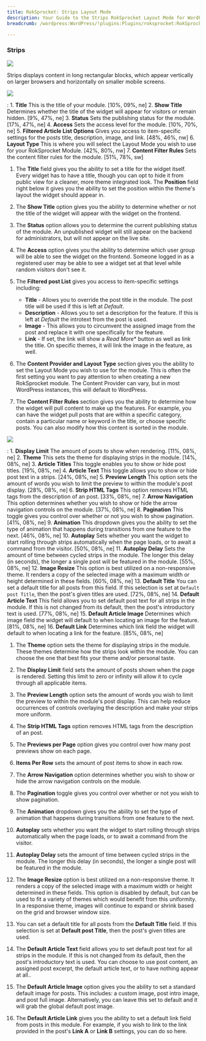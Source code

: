 ```yaml
---
title: RokSprocket: Strips Layout Mode
description: Your Guide to the Strips RokSprocket Layout Mode for WordPress
breadcrumb: /wordpress:WordPress/!plugins:Plugins/roksprocket:RokSprocket

---
```


### Strips
![][strips_demo]

Strips displays content in long rectangular blocks, which appear vertically on larger browsers and horizontally on smaller mobile screens.

![][strips_1]

:   1. **Title** This is the title of your module. [10%, 09%, ne]
    2. **Show Title** Determines whether the title of the widget will appear for visitors or remain hidden. [9%, 47%, ne]
    3. **Status** Sets the publishing status for the module. [17%, 47%, ne]
    4. **Access** Sets the access level for the module. [10%, 70%, ne]
    5. **Filtered Article List Options** Gives you access to item-specific settings for the posts title, description, image, and link. [48%, 46%, nw]
    6. **Layout Type** This is where you will select the Layout Mode you wish to use for your RokSprocket Module. [42%, 80%, nw]
    7. **Content Filter Rules** Sets the content filter rules for the module. [51%, 78%, sw]

1. The **Title** field gives you the ability to set a title for the widget itself. Every widget has to have a title, though you can opt to hide it from public view for a cleaner, more theme integrated look. The **Position** field right below it gives you the ability to set the position within the theme's layout the widget should appear in.

2. The **Show Title** option gives you the ability to determine whether or not the title of the widget will appear with the widget on the frontend.

3. The **Status** option allows you to determine the current publishing status of the module. An unpublished widget will still appear on the backend for administrators, but will not appear on the live site.

4. The **Access** option gives you the ability to determine which user group will be able to see the widget on the frontend. Someone logged in as a registered user may be able to see a widget set at that level while random visitors don't see it.

5. The **Filtered post List** gives you access to item-specific settings including:
    * **Title** - Allows you to override the post title in the module. The post title will be used if this is left at *Default*.
    * **Description** - Allows you to set a description for the feature. If this is left at *Default* the introtext from the post is used. 
    * **Image** - This allows you to circumvent the assigned image from the post and replace it with one specifically for the feature. 
    * **Link** - If set, the link will show a *Read More** button as well as link the title. On specific themes, it will link the image in the feature, as well.

6. The **Content Provider and Layout Type** section gives you the ability to set the Layout Mode you wish to use for the module. This is often the first setting you want to pay attention to when creating a new RokSprocket module. The Content Provider can vary, but in most WordPress instances, this will default to WordPress.

7. The **Content Filter Rules** section gives you the ability to determine how the widget will pull content to make up the features. For example, you can have the widget pull posts that are within a specific category, contain a particular name or keyword in the title, or choose specific posts. You can also modify how this content is sorted in the module.

![][strips_2]

:   1. **Display Limit** The amount of posts to show when rendering. [11%, 08%, ne]
    2. **Theme** This sets the theme for displaying strips in the module. [14%, 08%, ne]
    3. **Article Titles** This toggle enables you to show or hide post titles. [19%, 08%, ne]
    4. **Article Text** This toggle allows you to show or hide post text in a strips. [24%, 08%, ne]
    5. **Preview Length** This option sets the amount of words you wish to limit the preview to within the module's post display. [28%, 08%, ne]
    6. **Strip HTML Tags** This option removes HTML tags from the description of an post. [33%, 08%, ne]
    7. **Arrow Navigation** This option determines whether you wish to show or hide the arrow navigation controls on the module. [37%, 08%, ne]
    8. **Pagination** This toggle gives you control over whether or not you wish to show pagination. [41%, 08%, ne]
    9. **Animation**  This dropdown gives you the ability to set the type of animation that happens during transitions from one feature to the next. [46%, 08%, ne]
    10. **Autoplay** Sets whether you want the widget to start rolling through strips automatically when the page loads, or to await a command from the visitor. [50%, 08%, ne]
    11. **Autoplay Delay** Sets the amount of time between cycled strips in the module. The longer this delay (in seconds), the longer a single post will be featured in the module. [55%, 08%, ne]
    12. **Image Resize** This option is best utilized on a non-responsive theme. It renders a copy of the selected image with a maximum width or height determined in these fields. [60%, 08%, ne]
    13. **Default Title** You can set a default title for all posts from this field. If this selection is set at `Default post Title`, then the post's given titles are used. [72%, 08%, ne]
    14. **Default Article Text** This field allows you to set default post text for all strips in the module. If this is not changed from its default, then the post's introductory text is used. [77%, 08%, ne]
    15. **Default Article Image** Determines which image field the widget will default to when locating an image for the feature. [81%, 08%, ne]
    16. **Default Link** Determines which link field the widget will default to when locating a link for the feature. [85%, 08%, ne]

1. The **Theme** option sets the theme for displaying strips in the module. These themes determine how the strips look within the module. You can choose the one that best fits your theme and/or personal taste.

2. The **Display Limit** field sets the amount of posts shown when the page is rendered.  Setting this limit to zero or infinity will allow it to cycle through all applicable items.

3. The **Preview Length** option sets the amount of words you wish to limit the preview to within the module's post display. This can help reduce occurrences of controls overlaying the description and make your strips more uniform.

4.  The **Strip HTML Tags** option removes HTML tags from the description of an post.

5.  The **Previews per Page** option gives you control over how many post previews show on each page.

6. **Items Per Row** sets the amount of post items to show in each row.

7.  The **Arrow Navigation** option determines whether you wish to show or hide the arrow navigation controls on the module.

8. The **Pagination** toggle gives you control over whether or not you wish to show pagination.

9.  The **Animation** dropdown gives you the ability to set the type of animation that happens during transitions from one feature to the next.

10.  **Autoplay** sets whether you want the widget to start rolling through strips automatically when the page loads, or to await a command from the visitor.

11.  **Autoplay Delay** sets the amount of time between cycled strips in the module. The longer this delay (in seconds), the longer a single post will be featured in the module.

12.  The **Image Resize** option is best utilized on a non-responsive theme. It renders a copy of the selected image with a maximum width or height determined in these fields. This option is disabled by default, but can be used to fit a variety of themes which would benefit from this uniformity. In a responsive theme, images will continue to expand or shrink based on the grid and browser window size.

13.  You can set a default title for all posts from the **Default Title** field. If this selection is set at **Default post Title**, then the post's given titles are used. 

14. The **Default Article Text** field allows you to set default post text for all strips in the module. If this is not changed from its default, then the post's introductory text is used. You can choose to use post content, an assigned post excerpt, the default article text, or to have nothing appear at all..

15. The **Default Article Image** option gives you the ability to set a standard default image for posts. This includes: a custom image, post intro image, and post full image. Alternatively, you can leave this set to default and it will grab the global default post image.

16. The **Default Article Link** gives you the ability to set a default link field from posts in this module. For example, if you wish to link to the link provided in the post's **Link A** or **Link B** settings, you can do so here.

[features]: assets/features.png
[headlines]: assets/headlines.png
[lists]: assets/lists.png
[mosaic]: assets/mosaic.png
[tabs]: assets/tabs.png
[features_link]: features_mode.md
[lists_link]: lists_mode.md
[tabs_link]: tabs_mode.md
[mosaic_link]: mosaic_mode.md
[headlines_link]: headlines_mode.md
[strips_link]: strips_mode.md
[features_1]: assets/features_1.png
[features_2]: assets/features_2.png
[lists_1]: assets/lists_1.png
[lists_2]: assets/lists_2.png
[mosaic_1]: assets/mosaic_1.png
[mosaic_2]: assets/mosaic_2.png
[strips_1]: assets/strips_1.png
[strips_2]: assets/strips_2.png
[headlines_1]: assets/headlines_1.png
[headlines_2]: assets/headlines_2.png
[tabs_1]: assets/tabs_1.png
[tabs_2]: assets/tabs_2.png
[roksprocket_module_1]: assets/roksprocket_module_1.png
[strips_demo]: assets/strips_demo.png